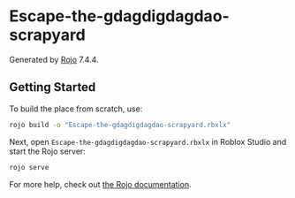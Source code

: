 # Escape-the-gdagdigdagdao-scrapyard
Generated by [Rojo](https://github.com/rojo-rbx/rojo) 7.4.4.

## Getting Started
To build the place from scratch, use:

```bash
rojo build -o "Escape-the-gdagdigdagdao-scrapyard.rbxlx"
```

Next, open `Escape-the-gdagdigdagdao-scrapyard.rbxlx` in Roblox Studio and start the Rojo server:

```bash
rojo serve
```

For more help, check out [the Rojo documentation](https://rojo.space/docs).